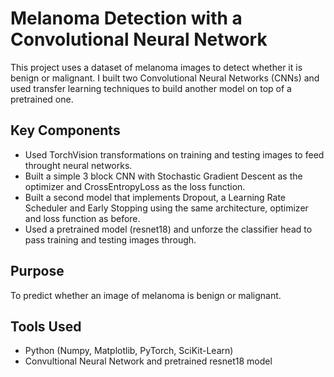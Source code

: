 # Melanoma Detection with a Convolutional Neural Network 

This project uses a dataset of melanoma images to detect whether it is benign or malignant. I built two Convolutional Neural Networks (CNNs) and used transfer learning techniques to build another model on top of a pretrained one. 

## Key Components
- Used TorchVision transformations on training and testing images to feed throught neural networks. 
- Built a simple 3 block CNN with Stochastic Gradient Descent as the optimizer and CrossEntropyLoss as the loss function. 
- Built a second model that implements Dropout, a Learning Rate Scheduler and Early Stopping using the same architecture, optimizer and loss function as before.
- Used a pretrained model (resnet18) and unforze the classifier head to pass training and testing images through. 

## Purpose
To predict whether an image of melanoma is benign or malignant.

## Tools Used
- Python (Numpy, Matplotlib, PyTorch, SciKit-Learn)
- Convultional Neural Network and pretrained resnet18 model

